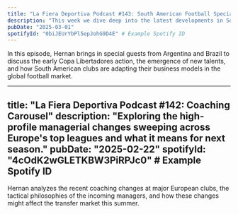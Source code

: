 ```yaml
---
title: "La Fiera Deportiva Podcast #143: South American Football Special"
description: "This week we dive deep into the latest developments in South American football, from the Copa Libertadores to emerging talents heading to Europe."
pubDate: "2025-03-01"
spotifyId: "0biJEUrYbPl5epJohG9D4E" # Example Spotify ID
---
```


In this episode, Hernan brings in special guests from Argentina and Brazil to discuss the early Copa Libertadores action, the emergence of new talents, and how South American clubs are adapting their business models in the global football market.

---
title: "La Fiera Deportiva Podcast #142: Coaching Carousel"
description: "Exploring the high-profile managerial changes sweeping across Europe's top leagues and what it means for next season."
pubDate: "2025-02-22"
spotifyId: "4cOdK2wGLETKBW3PiRPJc0" # Example Spotify ID
---

Hernan analyzes the recent coaching changes at major European clubs, the tactical philosophies of the incoming managers, and how these changes might affect the transfer market this summer.